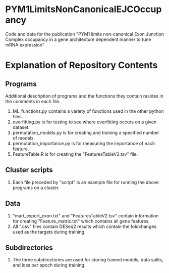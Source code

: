 # PYM1LimitsNonCanonicalEJCOccupancy
Code and data for the publication "PYM1 limits non-canonical Exon Junction Complex occupancy in a gene architecture dependent manner to tune mRNA expression"

# Explanation of Repository Contents
## Programs
Additional description of programs and the functions they contain resides in the comments in each file. 
1. ML_functions.py contains a variety of functions used in the other python files.
2. overfitting.py is for testing to see where overfitting occurs on a given dataset.
3. permutation_models.py is for creating and training a specified number of models.
4. permutation_importance.py is for measuring the importance of each feature.
5. FeatureTable.R is for creating the "FeaturesTableV2.tsv" file. 

## Cluster scripts
1. Each file preceded by "script" is an example file for running the above programs on a cluster.

## Data
1. "mart_export_exon.txt" and "FeaturesTableV2.tsv" contain information for creating
	"Feature_matrix.txt" which contains all gene features. 
2. All ".csv" files contain DESeq2 results which contain the foldchanges used as the 
	targets during training. 

## Subdirectories
1. The three subdirectories are used for storing trained models, data splits, and loss 
	per epoch during training.

